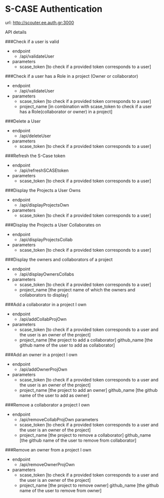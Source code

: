# S-CASE Authentication

url: http://scouter.ee.auth.gr:3000

API details

###Check if a user is valid
- endpoint
	- /api/validateUser
- parameters
	- scase_token [to check if a provided token corresponds to a user]

###Check if a user has a Role in a project (Owner or collaborator)
- endpoint
	- /api/validateUser
- parameters
	- scase_token [to check if a provided token corresponds to a user]
	- project_name [in combination with scase_token to check if a user has a Role(collaborator or owner) in a project]

###Delete a User
- endpoint
	- /api/deleteUser
- parameters
	- scase_token [to check if a provided token corresponds to a user]

###Refresh the S-Case token
- endpoint
	- /api/refreshSCASEtoken
- parameters
	- scase_token [to check if a provided token corresponds to a user]

###Display the Projects a User Owns
- endpoint
	- /api/displayProjectsOwn
- parameters
	- scase_token [to check if a provided token corresponds to a user]

###Display the Projects a User Collaborates on
- endpoint
	- /api/displayProjectsCollab
- parameters
	- scase_token [to check if a provided token corresponds to a user]

###Display the owners and collaborators of a project
- endpoint
	- /api/displayOwnersCollabs
- parameters
	- scase_token [to check if a provided token corresponds to a user]
	- project_name [the project name of which the owners and collaborators to display]

###Add a collaborator in a project I own
- endpoint
	- /api/addCollabProjOwn
- parameters
	- scase_token [to check if a provided token corresponds to a user and the user is an owner of the project]
	- project_name [the project to add a collaborator]
	github_name [the github name of the user to add as collaborator]

###Add an owner in a project I own
- endpoint
	- /api/addOwnerProjOwn
- parameters
	- scase_token [to check if a provided token corresponds to a user and the user is an owner of the project]
	- project_name [the project to add an owner]
	github_name [the github name of the user to add as owner]

###Remove a collaborator a project I own
- endpoint
	- /api/removeCollabProjOwn
parameters
	- scase_token [to check if a provided token corresponds to a user and the user is an owner of the project]
	- project_name [the project to remove a collaborator]
	github_name [the github name of the user to remove from collaborator]


###Remove an owner from a project I own
- endpoint
	- /api/removeOwnerProjOwn
- parameters
	- scase_token [to check if a provided token corresponds to a user and the user is an owner of the project]
	- project_name [the project to remove owner]
	github_name [the github name of the user to remove from owner]
	
